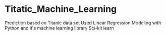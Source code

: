 # Titatic_Machine_Learning
Prediction based on Titanic data set 
Used Linear Regression Modeling with Python and it's machine learning library Sci-kit learn
